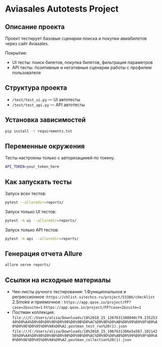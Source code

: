 # Aviasales Autotests Project

## Описание проекта
Проект тестирует базовые сценарии поиска и покупки авиабилетов через сайт Aviasales.

Покрытие:
- UI тесты: поиск билетов, покупка билетов, фильтрация параметров
- API тесты: позитивные и негативные сценарии работы с профилем пользователя

## Структура проекта
- `/test/test_ui.py` — UI автотесты
- `/test/test_api.py` — API автотесты


## Установка зависимостей
```bash
pip install -r requirements.txt
```

## Переменные окружения
 Тесты настроены только с авторизациией по токену.
```bash
API_TOKEN=your_token_here
```

## Как запускать тесты
Запуск всех тестов:
```bash
pytest --alluredir=reports/
```

Запуск только UI тестов:
```bash
pytest -m ui --alluredir=reports/
```

Запуск только API тестов:
```bash
pytest -m api --alluredir=reports/
```

## Генерация отчета Allure
```bash
allure serve reports/
```

## Ссылки на исходные материалы
- Чек-листы ручного тестирования:
  1.Функциональное и регрессионное :`https://chlist.sitechco.ru/project/53386/checklist`
  2.Smoke и приемочное : `https://app.qase.io/project/FP?case=2&suite=1` `https://app.qase.io/project/FP?case=2&suite=1`
- Постман коллекция: `file:///C:/Users/alisa/Downloads/18%2018_25_1267631388940cf9.23525340%D0%A4%D0%98%D0%9D%D0%90%D0%9B%D0%AC%D0%9D%D0%AB%D0%99%D0%9F%D0%A0%D0%9E%D0%95%D0%9A%D0%A2.postman_test_run%20(1).json` `file:///C:/Users/alisa/Downloads/18%2018_25_1067631386e5e567.10214256%D0%A4%D0%98%D0%9D%D0%90%D0%9B%D0%AC%D0%9D%D0%AB%D0%99%D0%9F%D0%A0%D0%9E%D0%95%D0%9A%D0%A2.postman_collection%20(1).json`
